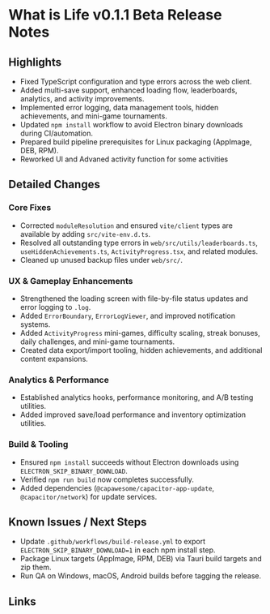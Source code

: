 # What is Life v0.1.1 Beta Release Notes



## Highlights

- Fixed TypeScript configuration and type errors across the web client.
- Added multi-save support, enhanced loading flow, leaderboards, analytics, and activity improvements.
- Implemented error logging, data management tools, hidden achievements, and mini-game tournaments.
- Updated `npm install` workflow to avoid Electron binary downloads during CI/automation.
- Prepared build pipeline prerequisites for Linux packaging (AppImage, DEB, RPM).
 - Reworked UI and Advaned activity function for some activities 

## Detailed Changes

### Core Fixes

- Corrected `moduleResolution` and ensured `vite/client` types are available by adding `src/vite-env.d.ts`.
- Resolved all outstanding type errors in `web/src/utils/leaderboards.ts`, `useHiddenAchievements.ts`, `ActivityProgress.tsx`, and related modules.
- Cleaned up unused backup files under `web/src/`.

### UX & Gameplay Enhancements

- Strengthened the loading screen with file-by-file status updates and error logging to `.log`.
- Added `ErrorBoundary`, `ErrorLogViewer`, and improved notification systems.
- Added `ActivityProgress` mini-games, difficulty scaling, streak bonuses, daily challenges, and mini-game tournaments.
- Created data export/import tooling, hidden achievements, and additional content expansions.

### Analytics & Performance

- Established analytics hooks, performance monitoring, and A/B testing utilities.
- Added improved save/load performance and inventory optimization utilities.

### Build & Tooling

- Ensured `npm install` succeeds without Electron downloads using `ELECTRON_SKIP_BINARY_DOWNLOAD`.
- Verified `npm run build` now completes successfully.
- Added dependencies (`@capawesome/capacitor-app-update`, `@capacitor/network`) for update services.

## Known Issues / Next Steps

- Update `.github/workflows/build-release.yml` to export `ELECTRON_SKIP_BINARY_DOWNLOAD=1` in each npm install step.
- Package Linux targets (AppImage, RPM, DEB) via Tauri build targets and zip them.
- Run QA on Windows, macOS, Android builds before tagging the release.

## Links
